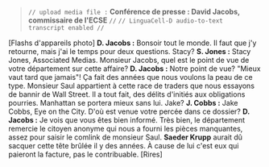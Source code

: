 ﻿> `// upload media file :` **Conférence de presse : David Jacobs, commissaire de l'ECSE** `//`
> `// LinguaCell-D audio-to-text transcript enabled //`

[Flashs d'appareils photo]
**D. Jacobs :** Bonsoir tout le monde. Il faut que j'y retourne, mais j'ai le temps pour deux questions. Stacy?
**S. Jones :** Stacy Jones, Associated Medias. Monsieur Jacobs, quel est le point de vue de votre département sur cette affaire?
**D. Jacobs :** Notre point de vue? "Mieux vaut tard que jamais"! Ça fait des années que nous voulons la peau de ce type. Monsieur Saul appartient à cette race de traders que nous essayons de bannir de Wall Street. Il a tout fait, des délits d'initiés aux obligations pourries. Manhattan se portera mieux sans lui. Jake?
**J. Cobbs :** Jake Cobbs, Eye on the City. D'où est venue votre percée dans ce dossier?
**D. Jacobs :** Je vois que vous êtes bien informé. Très bien, le département remercie le citoyen anonyme qui nous a fourni les pièces manquantes, assez pour saisir le comlink de monsieur Saul. **Saeder Krupp** aurait dû sacquer cette tête brûlée il y des années. À cause de lui c'est eux qui paieront la facture, pas le contribuable.
[Rires]
